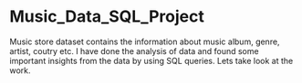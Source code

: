 # Music_Data_SQL_Project
Music store dataset contains the information about music album, genre, artist, coutry etc. I have done the analysis of data and found some important insights from the data by using SQL queries. Lets take look at the work.
